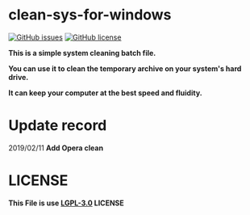 # clean-sys-for-windows

[![GitHub issues](https://img.shields.io/github/issues/YiJhu/clean-sys-for-windows.svg)](https://github.com/YiJhu/clean-sys-for-windows/issues) [![GitHub license](https://img.shields.io/github/license/YiJhu/clean-sys-for-windows.svg)](https://github.com/YiJhu/clean-sys-for-windows/blob/master/LICENSE)

**This is a simple system cleaning batch file.**

**You can use it to clean the temporary archive on your system's hard drive.**

**It can keep your computer at the best speed and fluidity.**

# Update record

2019/02/11 **Add Opera clean**

# LICENSE

**This File is use [LGPL-3.0](https://github.com/YiJhu/clean-sys-for-windows/blob/master/LICENSE) LICENSE**